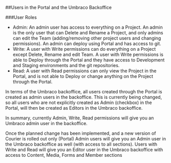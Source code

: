 ##Users in the Portal and the Umbraco Backoffice

###User Roles
- Admin: An admin user has access to everything on a Project. An admin is the only user that can Delete and Rename a Project, and only admins can edit the Team (adding/removing other project users and changing permissions). An admin can deploy using Portal and has access to git.
- Write: A user with Write permissions can do everything on a Project except Delete, Rename and edit Team. A user with Write permissions is able to Deploy through the Portal and they have access to Development and Staging environments and the git repositories.
- Read: A user with Read permissions can only view the Project in the Portal, and is not able to Deploy or change anything on the Project through the Portal.

In terms of the Umbraco backoffice, all users created through the Portal is created as admin users in the backoffice. This is currently being changed, so all users who are not explicitly created as Admin (checkbox) in the Portal, will then be created as Editors in the Umbraco backoffice.

In summary, currently Admin, Write, Read permissions will give you an Umbraco admin user in the backoffice. 

Once the planned change has been implemented, and a new version of Courier is rolled out only (Portal) Admin users will give you an Admin user in the Umbraco backoffice as well (with access to all sections). Users with Write and Read will give you an Editor user in the Umbraco backoffice with access to Content, Media, Forms and Member sections
